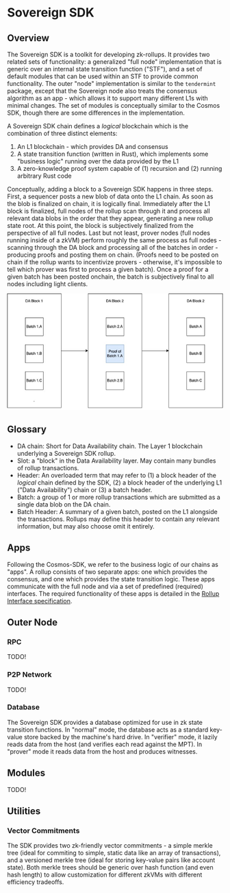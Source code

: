 # Sovereign SDK

## Overview

The Sovereign SDK is a toolkit for developing zk-rollups. It provides two related sets of functionality: a generalized "full
node" implementation that is generic over an internal state transition function ("STF"), and a set of default modules
that can be used within an STF to provide common functionality. The outer "node" implementation is similar to the `tendermint`
package, except that the Sovereign node also treats the consensus algorithm as an app - which allows it to support many
different L1s with minimal changes. The set of modules is conceptually similar to the Cosmos SDK, though there are some
differences in the implementation.

A Sovereign SDK chain defines a *logical* blockchain which is the combination of three distinct elements:

1. An L1 blockchain - which provides DA and consensus
2. A state transition function (written in Rust), which implements some "business logic" running over the
data provided by the L1
3. A zero-knowledge proof system capable of (1) recursion and (2) running arbitrary Rust code

Conceptually, adding a block to a Sovereign SDK happens in three steps. First, a sequencer posts a new blob of data onto
the L1 chain. As soon as the blob is finalized on chain, it is logically final. Immediately after the L1 block is finalized,
full nodes of the rollup scan through it and process all relevant data blobs in the order that they appear,
generating a new rollup state root. At this point, the block is subjectively finalized from the perspective of all full nodes.
Last but not least, prover nodes (full nodes running inside of a zkVM) perform roughly the same process as full nodes -
scanning through the DA block and processing all of the batches in order - producing proofs and posting them on chain.
(Proofs need to be posted on chain if the rollup wants to incentivize provers - otherwise, it's impossible to tell
which prover was first to process a given batch).
Once a proof for a given batch has been posted onchain, the batch is subjectively final to all nodes including light clients.

![Diagram showing batches and proofs posted on an L1](./assets/SovSDK.jpeg)

## Glossary

- DA chain: Short for Data Availability chain. The Layer 1 blockchain underlying a Sovereign SDK rollup.
- Slot: a "block" in the Data Availability layer. May contain many bundles of rollup transactions.
- Header: An overloaded term that may refer to (1) a block header of the *logical* chain defined by the SDK,
 (2) a block header of the underlying L1 ("Data Availability") chain or (3) a batch header.
- Batch: a group of 1 or more rollup transactions which are submitted as a single data blob on the DA chain.
- Batch Header: A summary of a given batch, posted on the L1 alongside the transactions. Rollups may define this header
to contain any relevant information, but may also choose omit it entirely.

## Apps

Following the Cosmos-SDK, we refer to the business logic of our chains as "apps". A rollup consists of two separate apps:
one which provides the consensus, and one which provides the state transition logic. These apps communicate with the full
node and via a set of predefined (required) interfaces. The required functionality of these apps is detailed in the
[Rollup Interface specification](./interfaces).

## Outer Node

### RPC

TODO!

### P2P Network

TODO!

### Database

The Sovereign SDK provides a database optimized for use in zk state transition functions. In "normal" mode, the database
acts as a standard key-value store backed by the machine's hard drive. In "verifier" mode, it lazily reads data from
the host (and verifies each read against the MPT). In "prover" mode it reads data from the host and produces witnesses.

## Modules

TODO!

## Utilities

### Vector Commitments

The SDK provides two zk-friendly vector commitments - a simple merkle tree (ideal for commiting to simple, static data like
an array of transactions), and a versioned merkle tree (ideal for storing key-value pairs like account state).
Both merkle trees should be generic over hash function (and even hash length)
to allow customization for different zkVMs with different efficiency tradeoffs.
